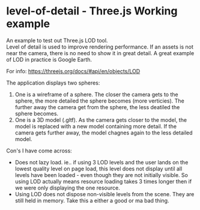 # level-of-detail - Three.js Working example

An example to test out Three.js LOD tool.
<br>
Level of detail is used to improve rendering performance. If an assets is not near the camera, there is no need to show it in great detail.
A great example of LOD in practice is Google Earth.

For info: https://threejs.org/docs/#api/en/objects/LOD

The application displays two spheres:

<ol>
  <li>
    One is a wireframe of a sphere. 
    The closer the camera gets to the sphere, the more detailed the sphere becomes (more verticies).
    The further away the camera get from the sphere, the less deatiled the sphere becomes.
  </li>
  <li>
    One is a 3D model (.gltf).
    As the camera gets closer to the model, the model is replaced with a new model containing more detail.
    If the camera gets further away, the model chagnes again to the less detailed model.
  </li>
</ol>


Con's I have come across:
<ul>
  <li>
    Does not lazy load. ie.. if using 3 LOD levels and the user lands on the lowest quality level on page load, this level does not display until all levels have been loaded - even though they are not initially visible. So using LOD actually means resource loading takes 3 times longer then if we were only displaying the one resource.
  </li>
  <li>
    Using LOD does not dispose non-visible levels from the scene. They are still held in memory. Take this a either a good or ma bad thing.
  </li>
</ul>


